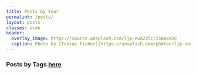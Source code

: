 ```yaml
---
title: Posts by Year
permalink: /posts/
layout: posts
classes: wide
header:
  overlay_image: https://source.unsplash.com/ljp-ewA23lc/2560x400
  caption: Photo by [Tobias Fisher](https://unsplash.com/photos/ljp-ewA23lc) on [Unsplash](https://unsplash.com)
---
```


### Posts by <i class="fas fa-fw fa-tags" aria-hidden="true"></i> Tags [here](/tags/)
